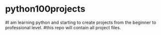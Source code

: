 # python100projects
#I am learning python and starting to create projects from the beginner to professional level.
#this repo will contain all project files.
